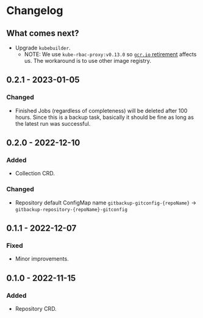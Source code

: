 # Changelog

## What comes next?

- Upgrade `kubebuilder`.
  - NOTE: We use `kube-rbac-proxy:v0.13.0` so [`gcr.io` retirement](https://github.com/kubernetes-sigs/kubebuilder/discussions/3907) affects us. The workaround is to use other image registry.

## 0.2.1 - 2023-01-05

### Changed

- Finished Jobs (regardless of completeness) will be deleted after 100 hours. Since this is a backup task, basically it should be fine as long as the latest run was successful.

## 0.2.0 - 2022-12-10

### Added

- Collection CRD.

### Changed

- Repository default ConfigMap name `gitbackup-gitconfig-{repoName}` -> `gitbackup-repository-{repoName}-gitconfig`

## 0.1.1 - 2022-12-07

### Fixed

- Minor improvements.

## 0.1.0 - 2022-11-15

### Added

- Repository CRD.
